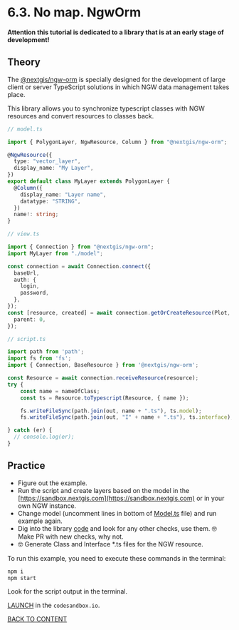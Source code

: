 # 6.3. No map. NgwOrm

**Attention this tutorial is dedicated to a library that is at an early stage of development!**

## Theory

The [@nextgis/ngw-orm](https://github.com/nextgis/nextgis_frontend/tree/master/packages/ngw-orm) is specially designed for the development of large client or server TypeScript solutions in which NGW data management takes place.

This library allows you to synchronize typescript classes with NGW resources and convert resources to classes back.

```typescript
// model.ts

import { PolygonLayer, NgwResource, Column } from "@nextgis/ngw-orm";

@NgwResource({
  type: "vector_layer",
  display_name: "My Layer",
})
export default class MyLayer extends PolygonLayer {
  @Column({
    display_name: "Layer name",
    datatype: "STRING",
  })
  name!: string;
}

// view.ts

import { Connection } from "@nextgis/ngw-orm";
import MyLayer from "./model";

const connection = await Connection.connect({
  baseUrl,
  auth: {
    login,
    password,
  },
});
const [resource, created] = await connection.getOrCreateResource(Plot, {
  parent: 0,
});

// script.ts

import path from 'path';
import fs from 'fs';
import { Connection, BaseResource } from '@nextgis/ngw-orm';

const Resource = await connection.receiveResource(resource);
try {
    const name = nameOfClass;
    const ts = Resource.toTypescript(Resource, { name });

    fs.writeFileSync(path.join(out, name + ".ts"), ts.model);
    fs.writeFileSync(path.join(out, "I" + name + ".ts"), ts.interface);

} catch (er) {
  // console.log(er);
}
```

## Practice

- Figure out the example.
- Run the script and create layers based on the model in the [https://sandbox.nextgis.com](https://sandbox.nextgis.com) or in your own NGW instance.
- Change model (uncomment lines in bottom of [Model.ts](./src/Model.ts) file) and run example again.
- Dig into the library [code](https://github.com/nextgis/nextgis_frontend/blob/master/packages/ngw-orm/src/repository/VectorLayer.ts#L146) and look for any other checks, use them. 🤓 Make PR with new checks, why not.
- 🤓 Generate Class and Interface *.ts files for the NGW resource.

To run this example, you need to execute these commands in the terminal:

```bash
npm i
npm start
```

Look for the script output in the terminal.

[LAUNCH](https://githubbox.com/nextgis/ngf-tutorial/tree/master/tutorials/6_3_no_map_ngw_orm) in the `codesandbox.io`.

[BACK TO CONTENT](../../README.md)
